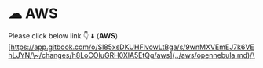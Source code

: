 # ☁ AWS

Please click below link 👇 ⬇️ (**AWS**)\
[https://app.gitbook.com/o/Sl85xsDKUHFlvowLtBga/s/9wnMXVEmEJ7k6VEhLJYN/\~/changes/h8LoCOIuGRH0XlA5EtQg/aws](../aws/opennebula.md)/\
